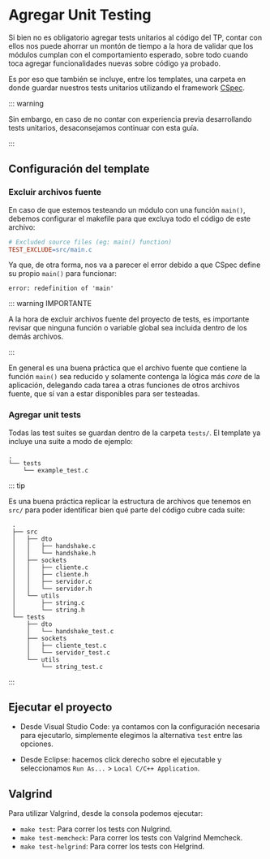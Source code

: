# Agregar Unit Testing

Si bien no es obligatorio agregar tests unitarios al código del TP, contar con
ellos nos puede ahorrar un montón de tiempo a la hora de validar que los módulos
cumplan con el comportamiento esperado, sobre todo cuando toca agregar
funcionalidades nuevas sobre código ya probado.

Es por eso que también se incluye, entre los templates, una carpeta en donde
guardar nuestros tests unitarios utilizando el framework
[CSpec](https://docs.utnso.com.ar/guias/herramientas/cspec).

::: warning

Sin embargo, en caso de no contar con experiencia previa desarrollando tests
unitarios, desaconsejamos continuar con esta guía.

:::

## Configuración del template

### Excluir archivos fuente

En caso de que estemos testeando un módulo con una función `main()`,
debemos configurar el makefile para que excluya todo el código de este archivo:

```makefile
# Excluded source files (eg: main() function)
TEST_EXCLUDE=src/main.c
```

Ya que, de otra forma, nos va a parecer el error debido a que CSpec define su
propio `main()` para funcionar:

```
error: redefinition of 'main'
```

::: warning IMPORTANTE

A la hora de excluir archivos fuente del proyecto de tests, es importante
revisar que ninguna función o variable global sea incluida dentro de los demás
archivos.

:::

En general es una buena práctica que el archivo fuente que contiene la función
`main()` sea reducido y solamente contenga la lógica más _core_ de la
aplicación, delegando cada tarea a otras funciones de otros archivos fuente, que
sí van a estar disponibles para ser testeadas.

### Agregar unit tests

Todas las test suites se guardan dentro de la carpeta `tests/`. El template ya
incluye una suite a modo de ejemplo:

```
.
└── tests
    └── example_test.c
```

::: tip

Es una buena práctica replicar la estructura de archivos que tenemos en `src/`
para poder identificar bien qué parte del código cubre cada suite:

```
 .
 ├── src
 │   ├── dto
 │   │   ├── handshake.c
 │   │   └── handshake.h
 │   ├── sockets
 │   │   ├── cliente.c
 │   │   ├── cliente.h
 │   │   ├── servidor.c
 │   │   └── servidor.h
 │   └── utils
 │       ├── string.c
 │       └── string.h
 └── tests
     ├── dto
     │   └── handshake_test.c
     ├── sockets
     │   ├── cliente_test.c
     │   └── servidor_test.c
     └── utils
         └── string_test.c
```

:::


## Ejecutar el proyecto

- Desde Visual Studio Code: ya contamos con la configuración necesaria para
ejecutarlo, simplemente elegimos la alternativa `test` entre las opciones.

- Desde Eclipse: hacemos click derecho sobre el ejecutable y seleccionamos
`Run As...` > `Local C/C++ Application`.

## Valgrind

Para utilizar Valgrind, desde la consola podemos ejecutar:
- `make test`: Para correr los tests con Nulgrind.
- `make test-memcheck`: Para correr los tests con Valgrind Memcheck.
- `make test-helgrind`: Para correr los tests con Helgrind.
